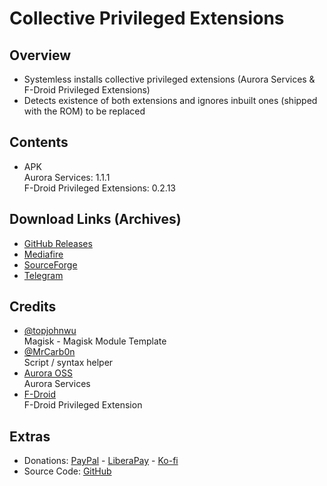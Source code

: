 # Collective Privileged Extensions

## Overview
- Systemless installs collective privileged extensions (Aurora Services & F-Droid Privileged Extensions)
- Detects existence of both extensions and ignores inbuilt ones (shipped with the ROM) to be replaced

## Contents
- APK   
Aurora Services: 1.1.1   
F-Droid Privileged Extensions: 0.2.13   

## Download Links (Archives)
- [GitHub Releases](https://kutt.it/odJakp)
- [Mediafire](https://kutt.it/osqUNi)
- [SourceForge](https://kutt.it/RXhLdl)
- [Telegram](https://kutt.it/qwBNKY)

## Credits
- [@topjohnwu](https://github.com/topjohnwu)   
Magisk - Magisk Module Template
- [@MrCarb0n](https://github.com/MrCarb0n)   
Script / syntax helper
- [Aurora OSS](https://gitlab.com/AuroraOSS/AuroraServices)   
Aurora Services
- [F-Droid](https://gitlab.com/fdroid/privileged-extension)   
F-Droid Privileged Extension

## Extras
- Donations: [PayPal](https://paypal.me/gloeyisk) - [LiberaPay](https://liberapay.com/gloeyisk) - [Ko-fi](https://ko-fi.com/gloeyisk)
- Source Code: [GitHub](https://github.com/gloeyisk/microg/tree/ext)
